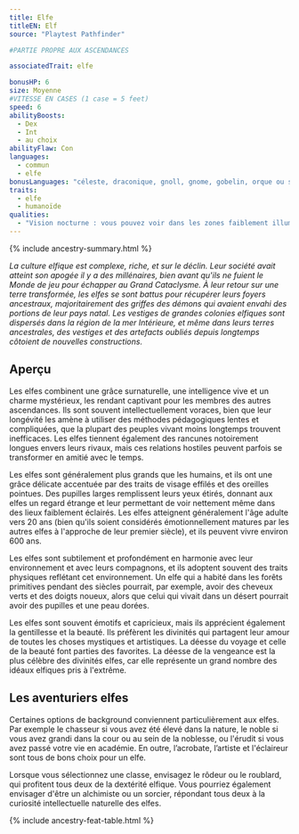 ```yaml
---
title: Elfe
titleEN: Elf
source: "Playtest Pathfinder"

#PARTIE PROPRE AUX ASCENDANCES

associatedTrait: elfe

bonusHP: 6
size: Moyenne
#VITESSE EN CASES (1 case = 5 feet)
speed: 6
abilityBoosts:
  - Dex
  - Int
  - au choix
abilityFlaw: Con
languages:
  - commun
  - elfe
bonusLanguages: "céleste, draconique, gnoll, gnome, gobelin, orque ou sylvestre"
traits:
  - elfe
  - humanoïde
qualities:
  - "Vision nocturne : vous pouvez voir dans les zones faiblement illuminées aussi bien qu'en plein jour."
---
```


{% include ancestry-summary.html %}

*La culture elfique est complexe, riche, et sur le déclin. Leur société avait atteint son apogée il y a des millénaires, bien avant qu'ils ne fuient le Monde de jeu pour échapper au Grand Cataclysme. À leur retour sur une terre transformée, les elfes se sont battus pour récupérer leurs foyers ancestraux, majoritairement des griffes des démons qui avaient envahi des portions de leur pays natal. Les vestiges de grandes colonies elfiques sont dispersés dans la région de la mer Intérieure, et même dans leurs terres ancestrales,  des vestiges et des artefacts oubliés depuis longtemps côtoient de nouvelles constructions.*

## Aperçu
Les elfes combinent une grâce surnaturelle, une intelligence vive et un charme mystérieux, les rendant captivant pour les membres des autres ascendances. Ils sont souvent intellectuellement voraces, bien que leur longévité les amène à utiliser des méthodes pédagogiques lentes et compliquées, que la plupart des peuples vivant moins longtemps trouvent inefficaces. Les elfes tiennent également des rancunes notoirement longues envers leurs rivaux, mais ces relations hostiles peuvent parfois se transformer en amitié avec le temps.

Les elfes sont généralement plus grands que les humains, et ils ont une grâce délicate accentuée par des traits de visage effilés et des oreilles pointues. Des pupilles larges remplissent leurs yeux étirés, donnant aux elfes un regard étrange et leur permettant de voir nettement même dans des lieux faiblement éclairés. Les elfes atteignent généralement l'âge adulte vers 20 ans (bien qu'ils soient considérés émotionnellement matures par les autres elfes à l'approche de leur premier siècle), et ils peuvent vivre environ 600 ans.

Les elfes sont subtilement et profondément en harmonie avec leur environnement et avec leurs compagnons, et ils adoptent souvent des traits physiques reflétant cet environnement. Un elfe qui a habité dans les forêts primitives pendant des siècles pourrait, par exemple, avoir des cheveux verts et des doigts noueux, alors que celui qui vivait dans un désert pourrait avoir des pupilles et une peau dorées.

Les elfes sont souvent émotifs et capricieux, mais ils apprécient également la gentillesse et la beauté. Ils préfèrent les divinités qui partagent leur amour de toutes les choses mystiques et artistiques.
La déesse du voyage et celle de la beauté font parties des favorites. La déesse de la vengeance est la plus célèbre des divinités elfes, car elle représente un grand nombre des idéaux elfiques pris à l'extrême.

## Les aventuriers elfes
Certaines options de background conviennent particulièrement aux elfes. Par exemple le chasseur si vous avez été élevé dans la nature, le noble si vous avez grandi dans la cour ou au sein de la noblesse, ou l'érudit si vous avez passé votre vie en académie. En outre, l’acrobate, l’artiste et l'éclaireur sont tous de bons choix pour un elfe.

Lorsque vous sélectionnez une classe, envisagez le rôdeur ou le roublard, qui profitent tous deux de la dextérité elfique. Vous pourriez également envisager d'être un alchimiste ou un sorcier, répondant tous deux à la curiosité intellectuelle naturelle des elfes.

{% include ancestry-feat-table.html %}